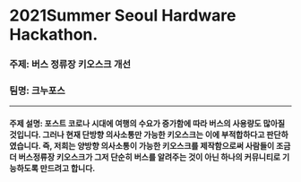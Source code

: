 # 2021Summer Seoul Hardware Hackathon.
### 주제: 버스 정류장 키오스크 개선 <br>
### 팀명: 크누포스 
***
#### 주제 설명: 포스트 코로나 시대에 여행의 수요가 증가함에 따라 버스의 사용량도 많아질 것입니다. 그러나 현재 단방향 의사소통만 가능한 키오스크는 이에 부적합하다고 판단하였습니다. 즉, 저희는 양방향 의사소통이 가능한 키오스크를 제작함으로써 사람들이 조금 더 버스정류장 키오스크가 그저 단순히 버스를 알려주는 것이 아닌 하나의 커뮤니티로 기능하도록 만드려고 합니다.
